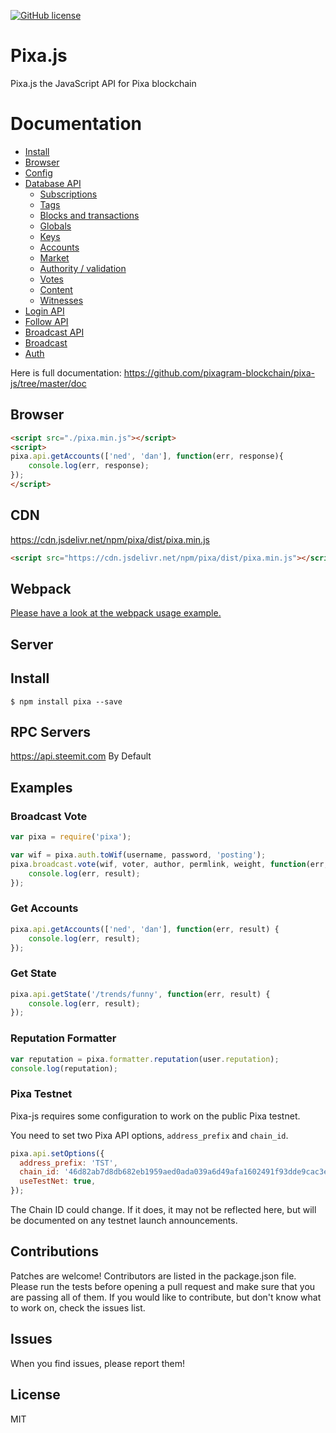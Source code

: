 [![GitHub license](https://img.shields.io/badge/license-MIT-blue.svg)](https://github.com/pixagram-blockchain/pixa-js/blob/master/LICENSE)

# Pixa.js
Pixa.js the JavaScript API for Pixa blockchain

# Documentation

- [Install](https://github.com/pixagram-blockchain/pixa-js/tree/master/doc#install)
- [Browser](https://github.com/pixagram-blockchain/pixa-js/tree/master/doc#browser)
- [Config](https://github.com/pixagram-blockchain/pixa-js/tree/master/doc#config)
- [Database API](https://github.com/pixagram-blockchain/pixa-js/tree/master/doc#api)
    - [Subscriptions](https://github.com/pixagram-blockchain/pixa-js/tree/master/doc#subscriptions)
    - [Tags](https://github.com/pixagram-blockchain/pixa-js/tree/master/doc#tags)
    - [Blocks and transactions](https://github.com/pixagram-blockchain/pixa-js/tree/master/doc#blocks-and-transactions)
    - [Globals](https://github.com/pixagram-blockchain/pixa-js/tree/master/doc#globals)
    - [Keys](https://github.com/pixagram-blockchain/pixa-js/tree/master/doc#keys)
    - [Accounts](https://github.com/pixagram-blockchain/pixa-js/tree/master/doc#accounts)
    - [Market](https://github.com/pixagram-blockchain/pixa-js/tree/master/doc#market)
    - [Authority / validation](https://github.com/pixagram-blockchain/pixa-js/tree/master/doc#authority--validation)
    - [Votes](https://github.com/pixagram-blockchain/pixa-js/tree/master/doc#votes)
    - [Content](https://github.com/pixagram-blockchain/pixa-js/tree/master/doc#content)
    - [Witnesses](https://github.com/pixagram-blockchain/pixa-js/tree/master/doc#witnesses)
- [Login API](https://github.com/pixagram-blockchain/pixa-js/tree/master/doc#login)
- [Follow API](https://github.com/pixagram-blockchain/pixa-js/tree/master/doc#follow-api)
- [Broadcast API](https://github.com/pixagram-blockchain/pixa-js/tree/master/doc#broadcast-api)
- [Broadcast](https://github.com/pixagram-blockchain/pixa-js/tree/master/doc#broadcast)
- [Auth](https://github.com/pixagram-blockchain/pixa-js/tree/master/doc#auth)


Here is full documentation:
https://github.com/pixagram-blockchain/pixa-js/tree/master/doc

## Browser
```html
<script src="./pixa.min.js"></script>
<script>
pixa.api.getAccounts(['ned', 'dan'], function(err, response){
    console.log(err, response);
});
</script>
```

## CDN
https://cdn.jsdelivr.net/npm/pixa/dist/pixa.min.js<br/>
```html
<script src="https://cdn.jsdelivr.net/npm/pixa/dist/pixa.min.js"></script>
```

## Webpack
[Please have a look at the webpack usage example.](https://github.com/pixagram-blockchain/pixa-js/blob/master/examples/webpack-example)

## Server
## Install
```
$ npm install pixa --save
```

## RPC Servers
https://api.steemit.com By Default<br/>

## Examples
### Broadcast Vote
```js
var pixa = require('pixa');

var wif = pixa.auth.toWif(username, password, 'posting');
pixa.broadcast.vote(wif, voter, author, permlink, weight, function(err, result) {
	console.log(err, result);
});
```

### Get Accounts
```js
pixa.api.getAccounts(['ned', 'dan'], function(err, result) {
	console.log(err, result);
});
```

### Get State
```js
pixa.api.getState('/trends/funny', function(err, result) {
	console.log(err, result);
});
```

### Reputation Formatter
```js
var reputation = pixa.formatter.reputation(user.reputation);
console.log(reputation);
```

### Pixa Testnet
Pixa-js requires some configuration to work on the public Pixa testnet.

You need to set two Pixa API options, `address_prefix` and `chain_id`.
```js
pixa.api.setOptions({
  address_prefix: 'TST',
  chain_id: '46d82ab7d8db682eb1959aed0ada039a6d49afa1602491f93dde9cac3e8e6c32',
  useTestNet: true,
});
```

The Chain ID could change. If it does, it may not be reflected here, but will be documented on any testnet launch announcements.

## Contributions
Patches are welcome! Contributors are listed in the package.json file. Please run the tests before opening a pull request and make sure that you are passing all of them. If you would like to contribute, but don't know what to work on, check the issues list.

## Issues
When you find issues, please report them!

## License
MIT

